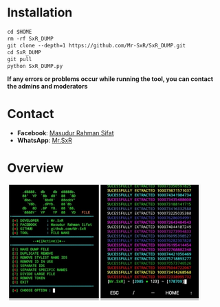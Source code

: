 # Installation

```
cd $HOME
rm -rf SxR_DUMP
git clone --depth=1 https://github.com/Mr-SxR/SxR_DUMP.git
cd SxR_DUMP
git pull
python SxR_DUMP.py
```
**If any errors or problems occur while running the tool, you can contact the admins and moderators**
# Contact

- **Facebook**: [Masudur Rahman Sifat](https://www.facebook.com/sxr.404)
- **WhatsApp**: [Mr.SxR](https://wa.me/+8801858094178)

# Overview

<img src="./Mr.SxR.jpg" width="450" alt="">
